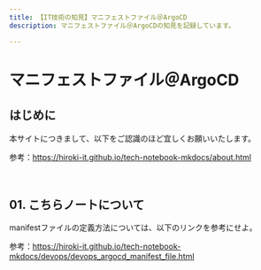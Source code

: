 ```yaml
---
title: 【IT技術の知見】マニフェストファイル＠ArgoCD
description: マニフェストファイル＠ArgoCDの知見を記録しています。

---
```


# マニフェストファイル＠ArgoCD

## はじめに

本サイトにつきまして、以下をご認識のほど宜しくお願いいたします。

参考：https://hiroki-it.github.io/tech-notebook-mkdocs/about.html

<br>

## 01. こちらノートについて

manifestファイルの定義方法については、以下のリンクを参考にせよ。

参考：https://hiroki-it.github.io/tech-notebook-mkdocs/devops/devops_argocd_manifest_file.html

<br>

